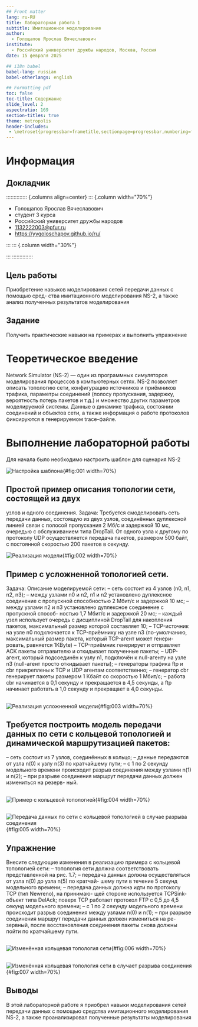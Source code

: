```yaml
---
## Front matter
lang: ru-RU
title: Лабораторная работа 1
subtitle: Имитационное моделирование
author:
  - Голощапов Ярослав Вячеславович
institute:
  - Российский университет дружбы народов, Москва, Россия
date: 15 февраля 2025

## i18n babel
babel-lang: russian
babel-otherlangs: english

## Formatting pdf
toc: false
toc-title: Содержание
slide_level: 2
aspectratio: 169
section-titles: true
theme: metropolis
header-includes:
 - \metroset{progressbar=frametitle,sectionpage=progressbar,numbering=fraction}
---
```


# Информация

## Докладчик

:::::::::::::: {.columns align=center}
::: {.column width="70%"}

  * Голощапов Ярослав Вячеславович
  * студент 3 курса
  * Российский университет дружбы народов
  * [1132222003@pfur.ru](mailto:1132222003@pfur.ru)
  * <https://yvgoloschapov.github.io/ru/>

:::
::: {.column width="30%"}


:::
::::::::::::::

## Цель работы

Приобретение навыков моделирования сетей передачи данных с помощью сред-
ства имитационного моделирования NS-2, а также анализ полученных результатов
моделирования

## Задание

Получить практические навыки на примерах и выполнить упражнение

# Теоретическое введение

Network Simulator (NS-2) — один из программных симуляторов моделирования
процессов в компьютерных сетях. NS-2 позволяет описать топологию сети, конфигурацию источников и приёмников трафика, параметры соединений (полосу пропускания, задержку, вероятность потерь пакетов и т.д.) и множество других параметров моделируемой системы. Данные о динамике трафика, состоянии соединений и объектов сети, а также информация о работе протоколов фиксируются в генерируемом trace-файле.

# Выполнение лабораторной работы

Для начала было необходимо настроить шаблон для сценария NS-2 

![Настройка шаблона](image/01.jpg){#fig:001 width=70%}

## Простой пример описания топологии сети, состоящей из двух
узлов и одного соединения. Задача: Требуется смоделировать сеть передачи данных, состоящую из двух узлов, соединённых дуплексной линией связи с полосой пропускания 2
Мб/с и задержкой 10 мс, очередью с обслуживанием типа DropTail. От одного узла
к другому по протоколу UDP осуществляется передача пакетов, размером 500 байт,
с постоянной скоростью 200 пакетов в секунду. 

![Реализация модели](image/02.jpg){#fig:002 width=70%}

## Пример с усложненной топологией сети. 

Задача: Описание моделируемой сети:
– сеть состоит из 4 узлов (n0, n1, n2, n3);
– между узлами n0 и n2, n1 и n2 установлено дуплексное соединение с пропускной
способностью 2 Мбит/с и задержкой 10 мс;
– между узлами n2 и n3 установлено дуплексное соединение с пропускной способ-
ностью 1,7 Мбит/с и задержкой 20 мс;
– каждый узел использует очередь с дисциплиной DropTail для накопления пакетов,
максимальный размер которой составляет 10;
– TCP-источник на узле n0 подключается к TCP-приёмнику на узле n3
(по-умолчанию, максимальный размер пакета, который TCP-агент может генери-
ровать, равняется 1KByte)
– TCP-приёмник генерирует и отправляет ACK пакеты отправителю и откидывает
полученные пакеты;
– UDP-агент, который подсоединён к узлу n1, подключён к null-агенту на узле n3
(null-агент просто откидывает пакеты);
– генераторы трафика ftp и cbr прикреплены к TCP и UDP агентам соответственно;
– генератор cbr генерирует пакеты размером 1 Кбайт со скоростью 1 Мбит/с;
– работа cbr начинается в 0,1 секунду и прекращается в 4,5 секунды, а ftp начинает
работать в 1,0 секунду и прекращает в 4,0 секунды.

##

![Реализация усложненной модели](image/03.jpg){#fig:003 width=70%}

## Требуется построить модель передачи данных по сети с кольцевой топологией и динамической маршрутизацией пакетов:
– сеть состоит из 7 узлов, соединённых в кольцо;
– данные передаются от узла n(0) к узлу n(3) по кратчайшему пути;
– с 1 по 2 секунду модельного времени происходит разрыв соединения между
узлами n(1) и n(2);
– при разрыве соединения маршрут передачи данных должен измениться на резерв-
ный. 

## 

![Пример с кольцевой топологией](image/04.jpg){#fig:004 width=70%}

##

![Передача данных по сети с кольцевой топологией в случае разрыва соединения](image/05.jpg){#fig:005 width=70%}

## Упражнение
Внесите следующие изменения в реализацию примера с кольцевой топологией сети:
– топология сети должна соответствовать представленной на рис. 1.7;
– передача данных должна осуществляться от узла n(0) до узла n(5) по кратчай-
шему пути в течение 5 секунд модельного времени;
– передача данных должна идти по протоколу TCP (тип Newreno), на принимаю-
щей стороне используется TCPSink-объект типа DelAck; поверх TCP работает
протокол FTP с 0,5 до 4,5 секунд модельного времени;
– с 1 по 2 секунду модельного времени происходит разрыв соединения между
узлами n(0) и n(1);
– при разрыве соединения маршрут передачи данных должен измениться на ре-
зервный, после восстановления соединения пакеты снова должны пойти по
кратчайшему пути.

##

![Изменённая кольцевая топология сети](image/06.jpg){#fig:006 width=70%}

##

![Изменённая кольцевая топология сети в случает разрыва соединения](image/07.jpg){#fig:007 width=70%}

## Выводы

В этой лабораторной работе я приобрел навыки моделирования сетей передачи данных с помощью средства имитационного моделирования NS-2, а также проанализировал полученные результаты моделирования





